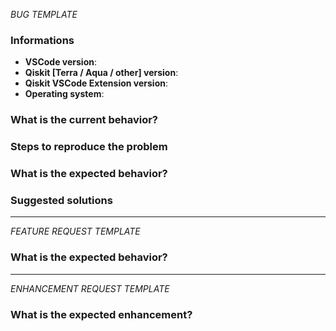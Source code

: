 <!-- ⚠️ If you do not respect this template, your issue will be closed -->
<!-- ⚠️ Make sure to browse the opened and closed issues -->

_BUG TEMPLATE_ <!-- Delete this header from your issue -->

<!-- ⚠️ Before writing your issue make sure you are using: -->
<!-- VSCode 1.25.x -->
<!-- qiskit-terra ^0.6.x -->
<!-- The latest version of Qiskit VSCode Extension -->

### Informations

-   **VSCode version**:
-   **Qiskit [Terra / Aqua / other] version**:
-   **Qiskit VSCode Extension version**:
-   **Operating system**:

### What is the current behavior?

### Steps to reproduce the problem

### What is the expected behavior?

### Suggested solutions

---

_FEATURE REQUEST TEMPLATE_ <!-- Delete this header from your issue -->

### What is the expected behavior?

---

_ENHANCEMENT REQUEST TEMPLATE_ <!-- Delete this header from your issue -->

### What is the expected enhancement?
